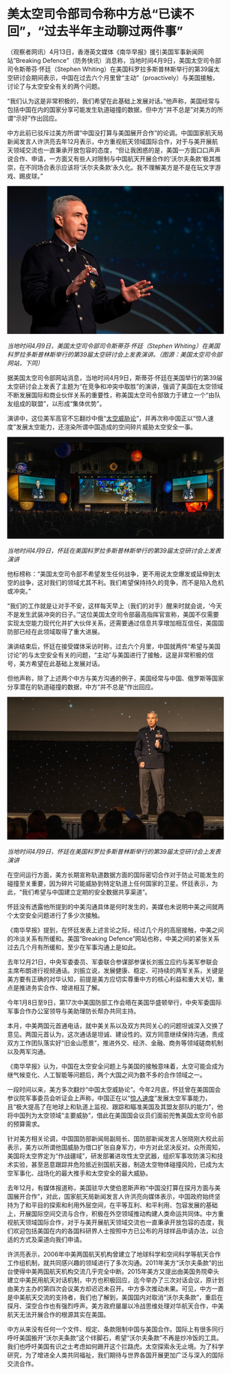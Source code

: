 # 美太空司令部司令称中方总“已读不回”，“过去半年主动聊过两件事”

（观察者网讯）4月13日，香港英文媒体《南华早报》援引美国军事新闻网站“Breaking
Defence”（防务快讯）消息称，当地时间4月9日，美国太空司令部司令斯蒂芬·怀廷（Stephen
Whiting）在美国科罗拉多斯普林斯举行的第39届太空研讨会期间表示，中国在过去六个月里曾“主动”（proactively）与美国接触，讨论了与太空安全有关的两个问题。

“我们认为这是非常积极的，我们希望在此基础上发展对话。”他声称，美国经常与包括中国在内的国家分享可能发生轨道碰撞的数据，但中方“并不总是”对美方的所谓“示好”作出回应。

中方此前已驳斥过美方所谓“中国没打算与美国展开合作”的论调。中国国家航天局新闻发言人许洪亮去年12月表示，中方重视航天领域国际合作，对于与美开展航天领域交流也一直秉承开放包容的态度，“但让我困惑的是，美国一方面口口声声说合作、申请，一方面又有些人对限制与中国航天开展合作的‘沃尔夫条款’极其推崇，在不同场合表示应该将‘沃尔夫条款’永久化。我不理解美方是不是在玩文字游戏、踢皮球。”

![062c9e4dd8fe4691e748b2ff103db84f.jpg](https://raw.githubusercontent.com/qqhsx/qqnews_image/main/2024/04/14/美太空司令部司令称中方总“已读不回”，“过去半年主动聊过两件事”/062c9e4dd8fe4691e748b2ff103db84f.jpg)

_当地时间4月9日，美国太空司令部司令斯蒂芬·怀廷（Stephen
Whiting）在美国科罗拉多斯普林斯举行的第39届太空研讨会上发表演讲。（图源：美国太空司令部网站，下同）_

据美国太空司令部网站消息，当地时间4月9日，斯蒂芬·怀廷在美国举行的第39届太空研讨会上发表了主题为“在竞争和冲突中取胜”的演讲，强调了美国在太空领域不断发展国际和商业伙伴关系的重要性，称美国太空司令部致力于建立一个“由队友组成的联盟”，以形成“集体优势”。

演讲中，这位美军高官不忘翻炒中俄“[太空威胁论](https://news.qq.com/rain/a/20240410A04SIZ00)”，并再次称中国正以“惊人速度”发展太空能力，还渲染所谓中国造成的空间碎片威胁太空安全一事。

![1557c7a51a22d6288fa36a8737a3c0f4.jpg](https://raw.githubusercontent.com/qqhsx/qqnews_image/main/2024/04/14/美太空司令部司令称中方总“已读不回”，“过去半年主动聊过两件事”/1557c7a51a22d6288fa36a8737a3c0f4.jpg)

_当地时间4月9日，怀廷在美国科罗拉多斯普林斯举行的第39届太空研讨会上发表演讲_

他标榜称：“美国太空司令部不希望发生任何战争，更不用说太空爆发或延伸到太空的战争，这对我们的领域尤其不利。我们希望保持持久的竞争，而不是陷入危机或冲突。”

“我们的工作就是让对手不安，这样每天早上（我们的对手）醒来时就会说，‘今天不是发生武装冲突的日子。’”这位美国太空司令部最高指挥官宣称，美国不仅需要实现太空能力现代化并扩大伙伴关系，还需要通过信息共享增加相互信任，美国国防部已经在此领域取得了重大进展。

演讲结束后，怀廷在接受媒体采访时称，过去六个月里，中国就两件“希望与美国讨论”的与太空安全有关的问题，“主动”与美国进行了接触，这是非常积极的信号，美方希望在此基础上发展对话。

但他声称，除了上述两个中方与美方沟通的例子，美国经常与中国、俄罗斯等国家分享潜在的轨道碰撞的数据，中方“并不总是”作出回应。

![49d988373e2e632a7252d6f6c3ab9e17.jpg](https://raw.githubusercontent.com/qqhsx/qqnews_image/main/2024/04/14/美太空司令部司令称中方总“已读不回”，“过去半年主动聊过两件事”/49d988373e2e632a7252d6f6c3ab9e17.jpg)

_当地时间4月9日，怀廷在美国科罗拉多斯普林斯举行的第39届太空研讨会上发表演讲_

在空间运行方面，美方长期宣称轨道数据方面的国际密切合作对于防止可能发生的碰撞至关重要，因为碎片可能威胁到特定轨道上任何国家的卫星。怀廷表示，为此，“我们希望与中国建立定期的安全数据共享渠道”。

怀廷没有透露他所提到的中美沟通具体是何时发生的，美媒也未说明中美之间就两个太空安全问题进行了多少次接触。

《南华早报》提到，在怀廷发表上述言论之际，经过几个月的高层接触，中美之间的冷淡关系有所缓和。美国“Breaking
Defence”网站也称，中美之间的紧张关系过去几个月有所缓和，至少在军事沟通上是如此。

去年12月21日，中央军委委员、军委联合参谋部参谋长刘振立应约与美军参联会主席布朗进行视频通话。刘振立说，发展健康、稳定、可持续的两军关系，关键是美方要有正确的对华认知，前提是美方应切实尊重中方的核心利益和重大关切，重点是推进务实合作、增进相互了解。

今年1月8日至9日，第17次中美国防部工作会晤在美国华盛顿举行，中央军委国际军事合作办公室领导与美助理防长帮办共同主持。

本月，中美两国元首通电话，就中美关系以及双方共同关心的问题坦诚深入交换了意见。两国元首认为，这次通话是坦诚、建设性的。双方同意继续保持沟通，责成双方工作团队落实好“旧金山愿景”，推进外交、经济、金融、商务等领域磋商机制以及两军沟通。

《南华早报》认为，中国在太空安全问题上与美国的接触意味着，太空可能会成为继气候变化、人工智能等问题后，两个大国之间为数不多的合作领域之一。

一段时间以来，美方多次翻炒“中国太空威胁论”。今年2月底，怀廷曾在美国国会参议院军事委员会听证会上声称，中国正在以“[惊人速度](https://news.qq.com/rain/a/20240303A06HVW00)”发展太空军事能力，且“极大提高了在地球上和轨道上监视、跟踪和瞄准美国及其盟友部队的能力”，他将中国列为太空领域“主要威胁”，借此在美国国会议员们面前兜售美国太空司令部的预算需求。

针对美方相关论调，中国国防部新闻局副局长、国防部新闻发言人张晓刚大校此前表示，美方以所谓他国威胁为借口扩张自身军力，中方对此坚决反对。众所周知，美国将太空界定为“作战疆域”，研发部署进攻性太空武器，组织军事攻防演习和技术实验，甚至恶意跟踪并危险抵近别国航天器，制造太空物体碰撞风险，已成为太空军事化、战场化的最大推手和太空安全的最大威胁。

去年12月，有媒体报道称，美国驻华大使伯恩斯声称“中国没打算在探月方面与美国展开合作”，对此，国家航天局新闻发言人许洪亮向媒体表示，中国政府始终坚持为了和平目的探索和利用外层空间，在平等互利、和平利用、包容发展的基础上，开展国际空间交流与合作，积极在外空领域推动构建人类命运共同体。中方重视航天领域国际合作，对于与美开展航天领域交流也一直秉承开放包容的态度，我们欢迎包括美国在内的各国科研界人士按照中方已公布的月球样品申请办法，以合适的方式及渠道向我们申请。

许洪亮表示，2006年中美两国航天机构曾建立了地球科学和空间科学等航天合作工作组机制，就共同感兴趣的领域进行了多次沟通。2011年美方“沃尔夫条款”的出台使得中美两国航天机构交流几乎完全中断。2015年美方又提出由美国务院牵头建立中美民用航天对话机制，中方也积极回应，迄今举办了三次对话会议，原计划由美方主办的第四次会议美方却迟迟未召开。中方多次推动未果。可见，中方一直是中美航天交流的支持者，我们也了解到，美国国内对取消“沃尔夫条款”，重启在探月、深空合作也有强烈呼声。美方政府屡屡以冷战思维处理对华航天合作，中美航天无法开展合作的根源其实在美国。

中方从来没有任何一个文件、规定、条款限制中国与美国合作。国际上有很多同行呼吁美国搬开“沃尔夫条款”这个绊脚石，希望“沃尔夫条款”不再是炒冷饭的工具。我们也呼吁美国有识之士考虑如何踢开这个拦路虎。太空探索永无止境。为了科学研究，为了增进全人类共同福祉，我们期待与世界各国开展更加广泛与深入的国际交流合作。

